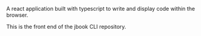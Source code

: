 A react application built with typescript to write and display code within the browser.

This is the front end of the jbook CLI repository.
